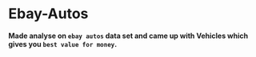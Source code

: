 # Ebay-Autos

**Made analyse on `ebay autos` data set and came up with Vehicles which gives you `best value for money`.**
